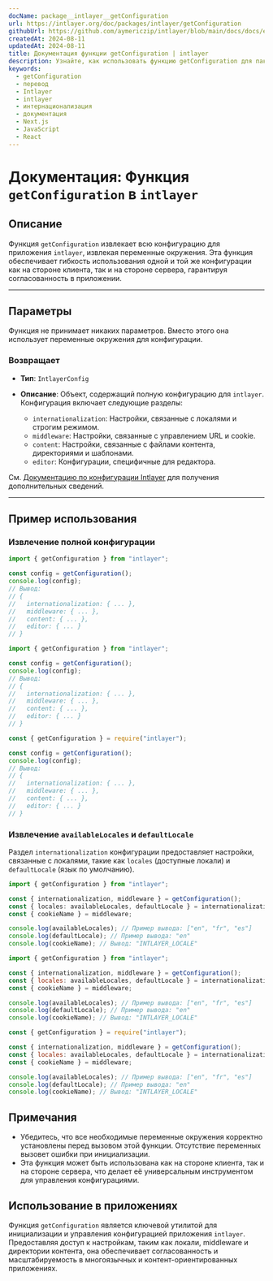 ```yaml
---
docName: package__intlayer__getConfiguration
url: https://intlayer.org/doc/packages/intlayer/getConfiguration
githubUrl: https://github.com/aymericzip/intlayer/blob/main/docs/docs/en/packages/intlayer/getConfiguration.md
createdAt: 2024-08-11
updatedAt: 2024-08-11
title: Документация функции getConfiguration | intlayer
description: Узнайте, как использовать функцию getConfiguration для пакета intlayer
keywords:
  - getConfiguration
  - перевод
  - Intlayer
  - intlayer
  - интернационализация
  - документация
  - Next.js
  - JavaScript
  - React
---
```


# Документация: Функция `getConfiguration` в `intlayer`

## Описание

Функция `getConfiguration` извлекает всю конфигурацию для приложения `intlayer`, извлекая переменные окружения. Эта функция обеспечивает гибкость использования одной и той же конфигурации как на стороне клиента, так и на стороне сервера, гарантируя согласованность в приложении.

---

## Параметры

Функция не принимает никаких параметров. Вместо этого она использует переменные окружения для конфигурации.

### Возвращает

- **Тип**: `IntlayerConfig`
- **Описание**: Объект, содержащий полную конфигурацию для `intlayer`. Конфигурация включает следующие разделы:

  - `internationalization`: Настройки, связанные с локалями и строгим режимом.
  - `middleware`: Настройки, связанные с управлением URL и cookie.
  - `content`: Настройки, связанные с файлами контента, директориями и шаблонами.
  - `editor`: Конфигурации, специфичные для редактора.

См. [Документацию по конфигурации Intlayer](https://github.com/aymericzip/intlayer/blob/main/docs/docs/ru/configuration.md) для получения дополнительных сведений.

---

## Пример использования

### Извлечение полной конфигурации

```typescript codeFormat="typescript"
import { getConfiguration } from "intlayer";

const config = getConfiguration();
console.log(config);
// Вывод:
// {
//   internationalization: { ... },
//   middleware: { ... },
//   content: { ... },
//   editor: { ... }
// }
```

```javascript codeFormat="esm"
import { getConfiguration } from "intlayer";

const config = getConfiguration();
console.log(config);
// Вывод:
// {
//   internationalization: { ... },
//   middleware: { ... },
//   content: { ... },
//   editor: { ... }
// }
```

```javascript codeFormat="commonjs"
const { getConfiguration } = require("intlayer");

const config = getConfiguration();
console.log(config);
// Вывод:
// {
//   internationalization: { ... },
//   middleware: { ... },
//   content: { ... },
//   editor: { ... }
// }
```

### Извлечение `availableLocales` и `defaultLocale`

Раздел `internationalization` конфигурации предоставляет настройки, связанные с локалями, такие как `locales` (доступные локали) и `defaultLocale` (язык по умолчанию).

```typescript codeFormat="typescript"
import { getConfiguration } from "intlayer";

const { internationalization, middleware } = getConfiguration();
const { locales: availableLocales, defaultLocale } = internationalization;
const { cookieName } = middleware;

console.log(availableLocales); // Пример вывода: ["en", "fr", "es"]
console.log(defaultLocale); // Пример вывода: "en"
console.log(cookieName); // Вывод: "INTLAYER_LOCALE"
```

```javascript codeFormat="esm"
import { getConfiguration } from "intlayer";

const { internationalization, middleware } = getConfiguration();
const { locales: availableLocales, defaultLocale } = internationalization;
const { cookieName } = middleware;

console.log(availableLocales); // Пример вывода: ["en", "fr", "es"]
console.log(defaultLocale); // Пример вывода: "en"
console.log(cookieName); // Вывод: "INTLAYER_LOCALE"
```

```javascript codeFormat="commonjs"
const { getConfiguration } = require("intlayer");

const { internationalization, middleware } = getConfiguration();
const { locales: availableLocales, defaultLocale } = internationalization;
const { cookieName } = middleware;

console.log(availableLocales); // Пример вывода: ["en", "fr", "es"]
console.log(defaultLocale); // Пример вывода: "en"
console.log(cookieName); // Вывод: "INTLAYER_LOCALE"
```

## Примечания

- Убедитесь, что все необходимые переменные окружения корректно установлены перед вызовом этой функции. Отсутствие переменных вызовет ошибки при инициализации.
- Эта функция может быть использована как на стороне клиента, так и на стороне сервера, что делает её универсальным инструментом для управления конфигурациями.

## Использование в приложениях

Функция `getConfiguration` является ключевой утилитой для инициализации и управления конфигурацией приложения `intlayer`. Предоставляя доступ к настройкам, таким как локали, middleware и директории контента, она обеспечивает согласованность и масштабируемость в многоязычных и контент-ориентированных приложениях.
